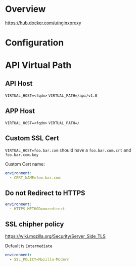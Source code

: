 # Overview

<https://hub.docker.com/u/nginxproxy>

# Configuration

# API Virtual Path

## API Host

`VIRTUAL_HOST=<fqdn>`
`VIRTUAL_PATH=/api/v1.0`

## APP Host

`VIRTUAL_HOST=<fqdn>`
`VIRTUAL_PATH=/`

## Custom SSL Cert

`VIRTUAL_HOST=foo.bar.com` should have a `foo.bar.com.crt` and `foo.bar.com.key`

Custom Cert name:

```yaml
environment:
  - CERT_NAME=foo.bar.com
```

## Do not Redirect to HTTPS

```yaml
environment:
  - HTTPS_METHOD=noredirect 
```

## SSL chipher policy

<https://wiki.mozilla.org/Security/Server_Side_TLS>

Default is `Intermediate`

```yaml
environment:
  - SSL_POLICY=Mozilla-Modern
```

